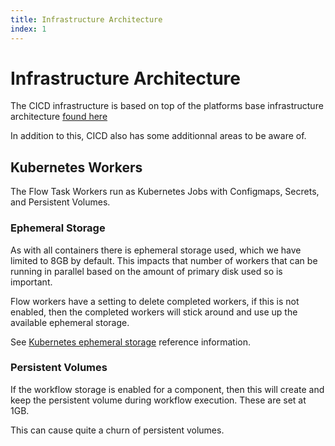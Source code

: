 ```yaml
---
title: Infrastructure Architecture
index: 1
---
```


# Infrastructure Architecture

The CICD infrastructure is based on top of the platforms base infrastructure architecture [found here](/boomerang/7.0.0/architecture/infrastructure)

In addition to this, CICD also has some additionnal areas to be aware of.

## Kubernetes Workers

The Flow Task Workers run as Kubernetes Jobs with Configmaps, Secrets, and Persistent Volumes.

### Ephemeral Storage

As with all containers there is ephemeral storage used, which we have limited to 8GB by default. This impacts that number of workers that can be running in parallel based on the amount of primary disk used so is important. 

Flow workers have a setting to delete completed workers, if this is not enabled, then the completed workers will stick around and use up the available ephemeral storage.

See [Kubernetes ephemeral storage](https://kubernetes.io/docs/concepts/configuration/manage-compute-resources-container/#local-ephemeral-storage) reference information.

### Persistent Volumes

If the workflow storage is enabled for a component, then this will create and keep the persistent volume during workflow execution. These are set at 1GB.

This can cause quite a churn of persistent volumes.

